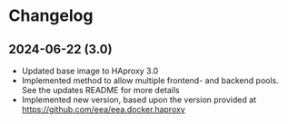 # Changelog

## 2024-06-22 (3.0)
* Updated base image to HAproxy 3.0
* Implemented method to allow multiple frontend- and backend pools. See the updates README for more details
* Implemented new version, based upon the version provided at https://github.com/eea/eea.docker.haproxy